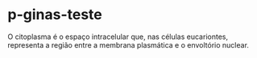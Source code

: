 # p-ginas-teste
O citoplasma é o espaço intracelular que, nas células eucariontes, representa a região entre a membrana plasmática e o envoltório nuclear.
